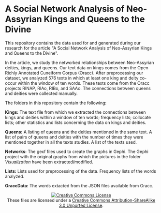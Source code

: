 # A Social Network Analysis of Neo-Assyrian Kings and Queens to the Divine

This repository contains the data used for and generated during our research for the article "A Social Network Analysis of Neo-Assyrian Kings and Queens to the Divine".

In the article, we study the networked relationships between Neo-Assyrian deities, kings, and queens. Our text data on kings comes from the Open Richly Annotated Cuneiform Corpus (Oracc). After preprocessing our dataset, we analyzed 576 texts in which at least one king and deity co-occur within the window of ten words. These texts come from the Oracc projects RINAP, RIAo, RIBo, and SAAo. The connections between queens and deities were collected manually.

The folders in this repository contain the following:

<b>Kings:</b> The text file from which we extracted the connections between kings and deities within a window of ten words; frequency lists; collocate lists; other statistics and lists concerning the data on kings and deities.

<b>Queens:</b> A listing of queens and the deities mentioned in the same text. A list of pairs of queens and deities with the number of times they were mentioned together in all the texts studies. A list of the texts used.

<b>Networks:</b> The gexf files used to create the graphs in Gephi. The Gephi project with the original graphs from which the pictures in the folder *Visualization* have been extracted/modified.

<b>Lists:</b> Lists used for preprocessing of the data. Frequency lists of the words analyzed.

<b>OraccData:</b> The words extacted from the JSON files available from Oracc.



<p align="center">
<a rel="license" href="http://creativecommons.org/licenses/by-sa/3.0/"><img alt="Creative Commons License" style="border-width:0" src="https://i.creativecommons.org/l/by-sa/3.0/88x31.png" /></a><br />These files are licensed under a <a rel="license" href="http://creativecommons.org/licenses/by-sa/3.0/">Creative Commons Attribution-ShareAlike 3.0 Unported License</a>.</p>
